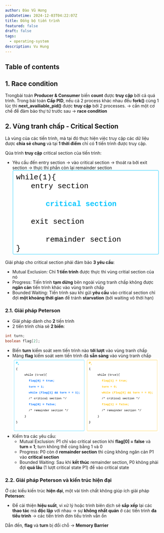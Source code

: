 ```yaml
---
author: Đào Vũ Hưng
pubDatetime: 2024-12-03T04:22:07Z
title: Đồng bộ tiến trình
featured: false
draft: false
tags:
  - operating-system
description: Vu Hung
---
```

## Table of contents
## 1. Race condition
Trongbài toán **Producer & Consumer** biến **count** được **truy cập** bởi cả quá trình. Trong bài toán **Cấp PID**, nếu cả 2 process khác nhau đều **fork()** cùng 1 lúc thì **next_availiable_pid()** được **truy cập** bởi 2 processes.
-> cần một cơ chế để đảm bảo thự tứ trước sau -> **race condition**

## 2. Vùng tranh chấp - Critical Section
Là vùng của các tiến trình, mà tại đó thực hiện việc truy cập các dữ liệu được **chia sẻ chung** và tại **1 thời điểm** chỉ có **1** tiến trình được truy cập.

Qúa trình **truy cập** critical section của tiến trình: 
- Yêu cầu đến entry section -> vào critical section -> thoát ra bởi exit section -> thực thi phần còn lại remainder section
![image](../../assets/images/2024-12-03_14-17-15.png)

Giải pháp cho critical section phải đảm bảo **3 yêu cầu**:
- Mutual Exclusion: Chỉ **1 tiến trình** được thực thi vùng critial section của nó
- Progress: Tiến trình **tạm dừng** bên ngoài vùng tranh chấp không được **ngăn cản** tiến trình khác vào vùng tranh chấp
- Bounded Waiting: Tiến trình sau khi gửi **yêu cầu** vào critical section chỉ đợi **một khoảng thời gian** để tránh **starvation** (bởi waiting vô thời hạn)
### 2.1. Giải pháp Peterson
- Giải pháp dành cho **2** tiến trình
- 2 tiến trình chia sẻ **2 biến**:
```java
int turn;
boolean flag[2];
```
- Biến **turn** kiểm soát xem tiến trình nào **tới lượt** vào vùng tranh chấp 
- Mảng **flag** kiểm soát xem tiến trình đã **sẵn sàng** vào vùng tranh chấp
![image](../../assets/images/2024-12-03_22-28-54.png)
- Kiểm tra các yêu cầu:
	- Mutual Exclusion: P1 chỉ vào critical section khi **flag[0] = false** và **turn = 1**; turn không thể cùng bằng 1 và 0
	- Progress: P0 còn ở **remainder section** thì cũng không ngăn cản P1 vào **critical section**
	- Bounded Waiting: Sau khi **kết thúc** remainder section, P0 không phải đợi **quá lâu** (1 lượt critical state P1) để vào critical state
### 2.2. Giải pháp Peterson và kiến trúc hiện đại
Ở các kiểu kiến trúc **hiện đại**, một vài tính chất không giúp ích giải pháp **Peterson**: 
- Để cải thiện **hiệu suất**, vi xử lý hoặc trình biên dịch sẽ **sắp xếp** lại các **thao tác** mà **độc lập** với nhau -> sự **không nhất quán** ở các tiến trình **đa tiểu trình** -> các tiến trình đơn tiểu trình vẫn ổn

Dẫn đến, **flag** và **turn** bị đổi chỗ -> **Memory Barrier**

